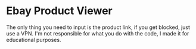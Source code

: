 # Ebay Product Viewer
The only thing you need to input is the product link, if you get blocked, just use a VPN.
I'm not responsible for what you do with the code, I made it for educational purposes.

